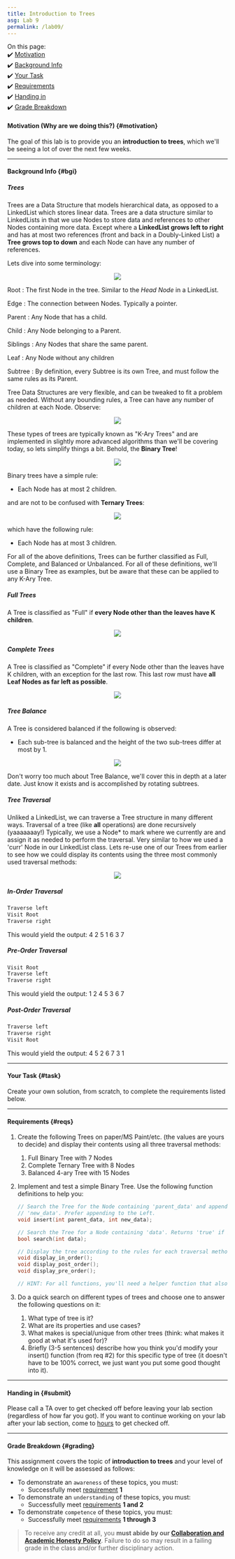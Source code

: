 ```yaml
---
title: Introduction to Trees
asg: Lab 9
permalink: /lab09/
---
```


On this page:  
✔️ [Motivation](#motivation)  
✔️ [Background Info](#bgi)  
✔️ [Your Task](#task)  
✔️ [Requirements](#reqs)  
✔️ [Handing in](#submit)  
✔️ [Grade Breakdown](#grading)

#### Motivation (Why are we doing this?) {#motivation}
The goal of this lab is to provide you an **introduction to trees**, which we'll be seeing a lot of over the next few weeks.

---

#### Background Info {#bgi}

##### Trees

Trees are a Data Structure that models hierarchical data, as opposed to a LinkedList which stores linear data. Trees are a data structure similar to LinkedLists in that we use Nodes to store data and references to other Nodes containing more data. Except where a **LinkedList grows left to right** and has at most two references (front and back in a Doubly-Linked List) a **Tree grows top to down** and each Node can have any number of references. 

Lets dive into some terminology:

<p align="center">
  <img src="/sp21-archive/labs/lab-09/images/tree_terminology.png"/>
</p>


Root
: The first Node in the tree. Similar to the *Head Node* in a LinkedList.

Edge
: The connection between Nodes. Typically a pointer.

Parent
: Any Node that has a child.

Child
: Any Node belonging to a Parent.

Siblings
: Any Nodes that share the same parent.

Leaf
: Any Node without any children

Subtree
: By definition, every Subtree is its own Tree, and must follow the same rules as its Parent.

Tree Data Structures are very flexible, and can be tweaked to fit a problem as needed. Without any bounding rules, a Tree can have any number of children at each Node. Observe:

<p align="center">
  <img src="/sp21-archive/labs/lab-09/images/tree.png"/>
</p>

These types of trees are typically known as "K-Ary Trees" and are implemented in slightly more advanced algorithms than we'll be covering today, so lets simplify things a bit. Behold, the **Binary Tree**!

<p align="center">
  <img src="/sp21-archive/labs/lab-09/images/binary-tree.png"/>
</p>

Binary trees have a simple rule:

- Each Node has at most 2 children.

and are not to be confused with **Ternary Trees**:

<p align="center">
  <img src="/sp21-archive/labs/lab-09/images/ternary-tree.png"/>
</p>

which have the following rule:

- Each Node has at most 3 children.

For all of the above definitions, Trees can be further classified as Full, Complete, and Balanced or Unbalanced. For all of these definitions, we'll use a Binary Tree as examples, but be aware that these can be applied to any K-Ary Tree.

##### Full Trees

A Tree is classified as "Full" if **every Node other than the leaves have K children**.

<p align="center">
  <img src="/sp21-archive/labs/lab-09/images/full-binary-tree.png"/>
</p>

##### Complete Trees

A Tree is classified as "Complete" if every Node other than the leaves have K children, with an exception for the last row. This last row must have **all Leaf Nodes as far left as possible**.

<p align="center">
  <img src="/sp21-archive/labs/lab-09/images/complete-binary-tree.jpg"/>
</p>

##### Tree Balance

A Tree is considered balanced if the following is observed:

- Each sub-tree is balanced and the height of the two sub-trees differ at most by 1.

<p align="center">
  <img src="/sp21-archive/labs/lab-09/images/balanced-vs-unbalanced-trees.jpg"/>
</p>

Don't worry too much about Tree Balance, we'll cover this in depth at a later date. Just know it exists and is accomplished by rotating subtrees.

##### Tree Traversal

Unliked a LinkedList, we can traverse a Tree structure in many different ways. Traversal of a tree (like **all** operations) are done recursively (yaaaaaaay!) Typically, we use a Node* to mark where we currently are and assign it as needed to perform the traversal. Very similar to how we used a 'curr' Node in our LinkedList class. Lets re-use one of our Trees from earlier to see how we could display its contents using the three most commonly used traversal methods:

<p align="center">
  <img src="/sp21-archive/labs/lab-09/images/full-binary-tree.png"/>
</p>

##### In-Order Traversal

```c++
Traverse left
Visit Root
Traverse right
```

This would yield the output: 4 2 5 1 6 3 7

##### Pre-Order Traversal

```c++
Visit Root
Traverse left
Traverse right
```

This would yield the output: 1 2 4 5 3 6 7

##### Post-Order Traversal

```c++
Traverse left
Traverse right
Visit Root
```

This would yield the output: 4 5 2 6 7 3 1

---

#### Your Task {#task}

Create your own solution, from scratch, to complete the requirements listed below.

---

#### Requirements {#reqs}  

1. Create the following Trees on paper/MS Paint/etc. (the values are yours to decide) and display their contents using all three traversal methods:

   1. Full Binary Tree with 7 Nodes
   2. Complete Ternary Tree with 8 Nodes
   3. Balanced 4-ary Tree with 15 Nodes

2. Implement and test a simple Binary Tree. Use the following function definitions to help you:

   ```c++
   // Search the Tree for the Node containing 'parent_data' and append a new Node containing
   // 'new_data'. Prefer appending to the Left.
   void insert(int parent_data, int new_data);
   
   // Search the Tree for a Node containing 'data'. Returns 'true' if it exists, 'false' otherwise.
   bool search(int data);
   
   // Display the tree according to the rules for each traversal method outlined above.
   void display_in_order();
   void display_post_order();
   void display_pre_order();
   
   // HINT: For all functions, you'll need a helper function that also accepts a Node* as an argument to traverse the tree!
   ```

3. Do a quick search on different types of trees and choose one to answer the following questions on it:
    1. What type of tree is it?
    2. What are its properties and use cases?
    3. What makes is special/unique from other trees (think: what makes it good at what it's used for)?
    4. Briefly (3-5 sentences) describe how you think you'd modify your insert() function (from req #2) for this specific type of tree (it doesn't have to be 100% correct, we just want you put some good thought into it).

---

#### Handing in {#submit}
Please call a TA over to get checked off before leaving your lab section (regardless of how far you got). If you want to continue working on your lab after your lab section, come to [hours](/sp21-archive/staff#sched) to get checked off.

---

#### Grade Breakdown {#grading}
This assignment covers the topic of **introduction to trees** and your level of knowledge on it will be assessed as follows: 
- To demonstrate an `awareness` of these topics, you must:
    - Successfully meet [requirement](#reqs) **1**
- To demonstrate an `understanding` of these topics, you must:
    - Successfully meet [requirements](#reqs) **1 and 2**
- To demonstrate `competence` of these topics, you must:
    - Successfully meet [requirements](#reqs) **1 through 3**

> To receive any credit at all, you **must abide by our [Collaboration and Academic Honesty Policy](/sp21-archive/policies/#integrity)**. Failure to do so may result in a failing grade in the class and/or further disciplinary action.


